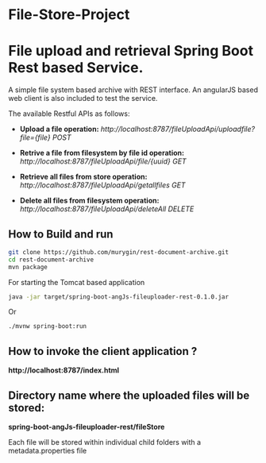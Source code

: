 # File-Store-Project
File upload and retrieval Spring Boot Rest based Service.
=====================

A simple file system based archive with REST interface. An angularJS based web client is also included to test the service.

The available Restful APIs as follows:

* **Upload a file operation:**
*http://localhost:8787/fileUploadApi/uploadfile?file={file} POST*

* **Retrive a file from filesystem by file id operation:**
*http://localhost:8787/fileUploadApi/file/{uuid} GET*

* **Retrieve all files from store operation:**
*http://localhost:8787/fileUploadApi/getallfiles GET*

* **Delete all files from filesystem operation:**
*http://localhost:8787/fileUploadApi/deleteAll DELETE*

How to Build and run
-------------

```bash
git clone https://github.com/murygin/rest-document-archive.git
cd rest-document-archive
mvn package
```
For starting the Tomcat based application
```bash
java -jar target/spring-boot-angJs-fileuploader-rest-0.1.0.jar
```
Or
```bash
./mvnw spring-boot:run
```
How to invoke the client application ?
-------------
**http://localhost:8787/index.html**

Directory name where the uploaded files will be stored:
-------------
**spring-boot-angJs-fileuploader-rest/fileStore**

Each file will be stored within individual child folders with a metadata.properties file


